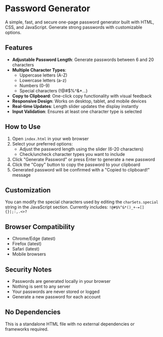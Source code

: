 # Password Generator

A simple, fast, and secure one-page password generator built with HTML, CSS, and JavaScript. Generate strong passwords with customizable options.

## Features

- **Adjustable Password Length**: Generate passwords between 6 and 20 characters
- **Multiple Character Types**:
  - Uppercase letters (A-Z)
  - Lowercase letters (a-z)
  - Numbers (0-9)
  - Special characters (!@#$%^&*...)
- **Copy to Clipboard**: One-click copy functionality with visual feedback
- **Responsive Design**: Works on desktop, tablet, and mobile devices
- **Real-time Updates**: Length slider updates the display instantly
- **Input Validation**: Ensures at least one character type is selected

## How to Use

1. Open `index.html` in your web browser
2. Select your preferred options:
   - Adjust the password length using the slider (6-20 characters)
   - Check/uncheck character types you want to include
3. Click "Generate Password" or press Enter to generate a new password
4. Click the "Copy" button to copy the password to your clipboard
5. Generated password will be confirmed with a "Copied to clipboard!" message

## Customization

You can modify the special characters used by editing the `charSets.special` string in the JavaScript section. Currently includes: `!@#$%^&*()_+-=[]{}|;:,.<>?`

## Browser Compatibility

- Chrome/Edge (latest)
- Firefox (latest)
- Safari (latest)
- Mobile browsers

## Security Notes

- Passwords are generated locally in your browser
- Nothing is sent to any server
- Your passwords are never stored or logged
- Generate a new password for each account

## No Dependencies

This is a standalone HTML file with no external dependencies or frameworks required.
